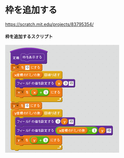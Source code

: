 # 枠を追加する

https://scratch.mit.edu/projects/83795354/


#### 枠を追加するスクリプト

![](script_create_frame.png)


